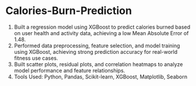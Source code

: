 # Calories-Burn-Prediction

1. Built a regression model using XGBoost to predict calories burned based on user health and activity data, achieving a low Mean Absolute Error of 1.48.
2. Performed data preprocessing, feature selection, and model training using XGBoost, achieving strong prediction accuracy for real-world fitness use cases.
3. Built scatter plots, residual plots, and correlation heatmaps to analyze model performance and feature relationships.
4. Tools Used: Python, Pandas, Scikit-learn, XGBoost, Matplotlib, Seaborn
